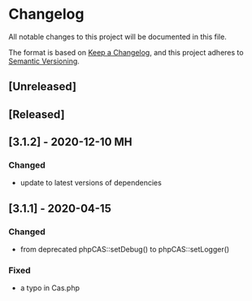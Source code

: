# Changelog
All notable changes to this project will be documented in this file.

The format is based on [Keep a Changelog](https://keepachangelog.com/en/1.0.0/),
and this project adheres to [Semantic Versioning](https://semver.org/spec/v2.0.0.html).

## [Unreleased]

## [Released]

## [3.1.2] - 2020-12-10 MH
### Changed
- update to latest versions of dependencies

## [3.1.1] - 2020-04-15
### Changed
- from deprecated phpCAS::setDebug() to phpCAS::setLogger()

### Fixed
- a typo in Cas.php
